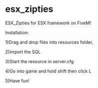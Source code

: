 # esx_zipties
ESX_Zipties for ESX framework on FiveM!

Installation:

1)Drag and drop files into resources folder,

2)Import the SQL 

3)Start the resource in server.cfg

4)Go into game and hold shift then click L

5)Have fun!

